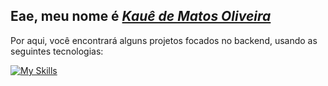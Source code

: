 <h2> Eae, meu nome é <a href="https://www.linkedin.com/in/ikauematos/"><i>Kauê de Matos Oliveira</i></a></h2>

Por aqui, você encontrará alguns projetos focados no backend, usando as seguintes tecnologias:

[![My Skills](https://skillicons.dev/icons?i=java,kotlin,spring,angular,typescript,aws,mysql,docker,rabbitmq,linux,postman)](https://skillicons.dev)

